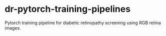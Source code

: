 # dr-pytorch-training-pipelines
Pytorch training pipeline for diabetic retinopathy screening using RGB retina images.
